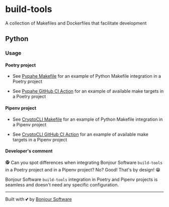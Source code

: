 # build-tools

A collection of Makefiles and Dockerfiles that facilitate development

## Python

### Usage

#### Poetry project

-   See [Pypahe Makefile](https://github.com/bonjoursoftware/pypahe/blob/main/Makefile) for an example of Python
    Makefile integration in a Poetry project

-   See [Pypahe GitHub CI Action](https://github.com/bonjoursoftware/pypahe/blob/main/.github/workflows/main.yml) for an
    example of available make targets in a Poetry project

#### Pipenv project

-   See [CryptoCLI Makefile](https://github.com/bonjoursoftware/cryptocli/blob/main/Makefile) for an example of Python
    Makefile integration in a Pipenv project

-   See [CryptoCLI GitHub CI Action](https://github.com/bonjoursoftware/cryptocli/blob/main/.github/workflows/main.yml)
    for an example of available make targets in a Pipenv project

#### Developer's comment

🕵️ Can you spot differences when integrating Bonjour Software `build-tools` in a Poetry project and in a Pipenv
project? No? Good! That's by design! 😁

Bonjour Software `build-tools` integration in Poetry and Pipenv projects is seamless and doesn't need any specific
configuration.

---

Built with 💕 by [Bonjour Software](https://bonjour.software)
